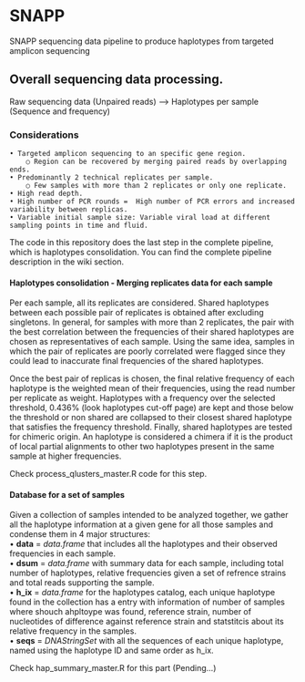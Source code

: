 # SNAPP

SNAPP sequencing data pipeline to produce haplotypes from targeted amplicon sequencing

## Overall sequencing data processing. 

Raw sequencing data (Unpaired reads)   -->  Haplotypes per sample (Sequence and frequency)

### Considerations

	• Targeted amplicon sequencing to an specific gene region.
		○ Region can be recovered by merging paired reads by overlapping ends.  
	• Predominantly 2 technical replicates per sample. 
		○ Few samples with more than 2 replicates or only one replicate. 
	• High read depth. 
	• High number of PCR rounds =  High number of PCR errors and increased variability between replicas.
	• Variable initial sample size: Variable viral load at different sampling points in time and fluid. 

The code in this repository does the last step in the complete pipeline, which is haplotypes consolidation.  You can find the complete pipeline description in the wiki section. 

#### Haplotypes consolidation - Merging replicates data for each sample

Per each sample, all its replicates are considered. Shared haplotypes between each possible pair of replicates is obtained after excluding singletons. In general, for samples with more than 2 replicates, the pair with the best correlation between the frequencies of their shared haplotypes are chosen as representatives of each sample. Using the same idea, samples in which the pair of replicates are poorly correlated were flagged since they could lead to inaccurate final frequencies of the shared haplotypes.  

Once the best pair of replicas is chosen, the final relative frequency of each haplotype is the weighted mean of their frequencies, using the read number per replicate as weight. Haplotypes with a frequency over the selected threshold, 0.436% (look haplotypes cut-off  page) are kept and those below the threshold or non shared are collapsed to their closest shared haplotype that satisfies the frequency threshold. Finally, shared haplotypes are tested for chimeric origin. An haplotype is considered a chimera if it is the product of local partial alignments to other two haplotypes present in the same sample  at higher frequencies. 

Check process_qlusters_master.R code for this step. 

#### Database for a set of samples 

Given a collection of samples intended to be analyzed together, we gather all the haplotype information at a given gene for all those samples and condense them in 4 major structures:  
	• **data** = *data.frame* that includes all the haplotypes and their observed frequencies in each sample.   
	• **dsum** = *data.frame* with summary data for each sample, including total number of haplotypes, relative frequencies given a set of refrence strains and total reads supporting the sample.   
	• **h_ix** = *data.frame* for the haplotypes catalog, each unique haplotype found in the collection has a entry with information of number of samples where shouch ahpltoype was found, reference strain, number of nucleotides of difference against reference strain and statstitcis about its relative frequency in the samples.  
	• **seqs** = *DNAStringSet* with all the sequences of each unique haplotype, named using the haplotype ID and same order as h_ix.   
	  
Check hap_summary_master.R for this part (Pending...)

